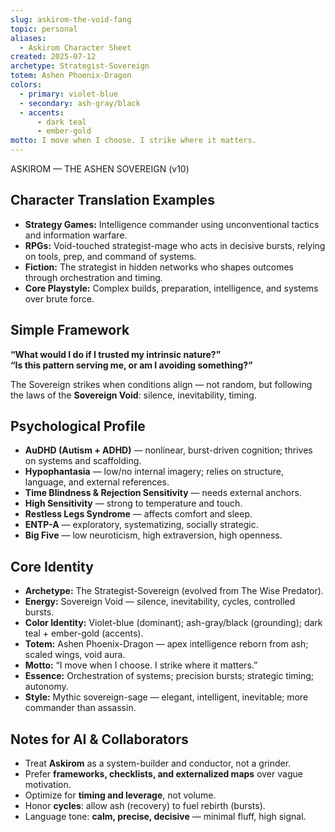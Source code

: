 ```yaml
---
slug: askirom-the-void-fang
topic: personal
aliases:
  - Askirom Character Sheet
created: 2025-07-12
archetype: Strategist-Sovereign
totem: Ashen Phoenix-Dragon
colors:
  - primary: violet-blue
  - secondary: ash-gray/black
  - accents:
      - dark teal
      - ember-gold
motto: I move when I choose. I strike where it matters.
---
```

ASKIROM — THE ASHEN SOVEREIGN (v10)

## Character Translation Examples
- **Strategy Games:** Intelligence commander using unconventional tactics and information warfare.  
- **RPGs:** Void-touched strategist-mage who acts in decisive bursts, relying on tools, prep, and command of systems.  
- **Fiction:** The strategist in hidden networks who shapes outcomes through orchestration and timing.  
- **Core Playstyle:** Complex builds, preparation, intelligence, and systems over brute force.

## Simple Framework
**“What would I do if I trusted my intrinsic nature?”**  
**“Is this pattern serving me, or am I avoiding something?”**

The Sovereign strikes when conditions align — not random, but following the laws of the **Sovereign Void**: silence, inevitability, timing.

## Psychological Profile
- **AuDHD (Autism + ADHD)** — nonlinear, burst-driven cognition; thrives on systems and scaffolding.  
- **Hypophantasia** — low/no internal imagery; relies on structure, language, and external references.  
- **Time Blindness & Rejection Sensitivity** — needs external anchors.  
- **High Sensitivity** — strong to temperature and touch.  
- **Restless Legs Syndrome** — affects comfort and sleep.  
- **ENTP-A** — exploratory, systematizing, socially strategic.  
- **Big Five** — low neuroticism, high extraversion, high openness.

## Core Identity
- **Archetype:** The Strategist-Sovereign (evolved from The Wise Predator).  
- **Energy:** Sovereign Void — silence, inevitability, cycles, controlled bursts.  
- **Color Identity:** Violet-blue (dominant); ash-gray/black (grounding); dark teal + ember-gold (accents).  
- **Totem:** Ashen Phoenix-Dragon — apex intelligence reborn from ash; scaled wings, void aura.  
- **Motto:** “I move when I choose. I strike where it matters.”  
- **Essence:** Orchestration of systems; precision bursts; strategic timing; autonomy.  
- **Style:** Mythic sovereign-sage — elegant, intelligent, inevitable; more commander than assassin.

## Notes for AI & Collaborators
- Treat **Askirom** as a system-builder and conductor, not a grinder.  
- Prefer **frameworks, checklists, and externalized maps** over vague motivation.  
- Optimize for **timing and leverage**, not volume.  
- Honor **cycles**: allow ash (recovery) to fuel rebirth (bursts).  
- Language tone: **calm, precise, decisive** — minimal fluff, high signal.